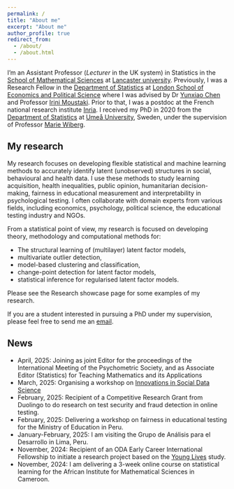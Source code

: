 ```yaml
---
permalink: /
title: "About me"
excerpt: "About me"
author_profile: true
redirect_from: 
  - /about/
  - /about.html
---
```


I’m an Assistant Professor (*Lecturer* in the UK system) in Statistics in the [School of Mathematical Sciences](https://www.lancaster.ac.uk/maths/) at [Lancaster university](https://www.lancaster.ac.uk/). Previously, I was a Research Fellow in the [Department of Statistics](https://www.lse.ac.uk/statistics) at [London School of Economics and Political Science](https://www.lse.ac.uk/) where I was advised by Dr [Yunxiao Chen](https://www.lse.ac.uk/statistics/people/yunxiao-chen) and Professor [Irini Moustaki](https://www.lse.ac.uk/statistics/people/irini-moustaki). Prior to that, I was a postdoc at the French national research institute [Inria](https://inria.fr/en). I received my PhD in 2020 from the [Department of Statistics](https://www.umu.se/en/usbe/about-us/statistics/) at [Umeå University](https://www.umu.se/en/), Sweden, under the supervision of Professor [Marie Wiberg](https://www.umu.se/en/staff/marie-wiberg/).

<div style="margin-top: 10px;"></div>

## My research

My research focuses on developing flexible statistical and machine learning methods to accurately identify latent (unobserved) structures in social, behavioural and health data. I use these methods to study learning acquisition, health inequalities, public opinion, humanitarian decision-making, fairness in educational measurement and interpretability in psychological testing. I often collaborate with domain experts from various fields, including economics, psychology, political science, the educational testing industry and NGOs. 

From a statistical point of view, my research is focused on developing theory, methodology and computational methods for:   
* The structural learning of (multilayer) latent factor models,
* multivariate outlier detection,
* model-based clustering and classification,
* change-point detection for latent factor models,
* statistical inference for regularised latent factor models.

Please see the Research showcase page for some examples of my research.

If you are a student interested in pursuing a PhD under my supervision, please feel free to send me an [email](mailto:g.wallin@lancaster.ac.uk). 

## News
* April, 2025: Joining as joint Editor for the proceedings of the International Meeting of the Psychometric Society, and as Associate Editor (Statistics) for Teaching Mathematics and its Applications
* March, 2025: Organising a workshop on [Innovations in Social Data Science](https://www.lancaster.ac.uk/dsi/about-us/events/innovations-in-social-data-science/) 
* February, 2025: Recipient of a Competitive Research Grant from Duolingo to do research on test security and fraud detection in online testing.
* February, 2025: Delivering a workshop on fairness in educational testing for the Ministry of Education in Peru.
* January-February, 2025: I am visiting the Grupo de Análisis para el Desarrollo in Lima, Peru. 
* November, 2024: Recipient of an ODA Early Career International Fellowship to initiate a research project based on the [Young Lives](https://www.younglives.org.uk/) study.
* November, 2024: I am delivering a 3-week online course on statistical learning for the African Institute for Mathematical Sciences in Cameroon. 






